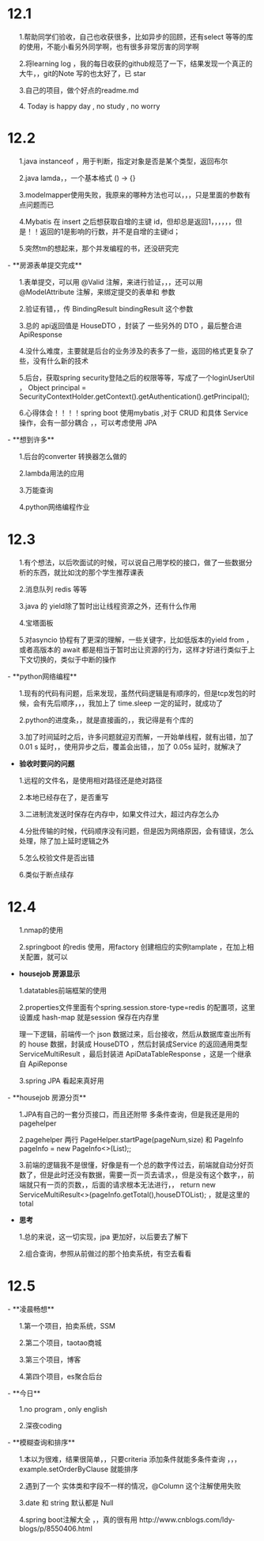 <h1>12.1</h1>
<ul>1.帮助同学们验收，自己也收获很多，比如异步的回顾，还有select 等等的库的使用，不能小看另外同学啊，也有很多非常厉害的同学啊</ul>
<ul>2.将learning log ，我的每日收获的github规范了一下，结果发现一个真正的大牛，，git的Note 写的也太好了，已 star</ul>
<ul>3.自己的项目，做个好点的readme.md</ul>
<ul>4. Today is happy day , no study , no worry</ul>

<h1>12.2</h1>
<ul>1.java instanceof ，用于判断，指定对象是否是某个类型，返回布尔</ul>
<ul>2.java lamda，，一个基本格式  () -> {}  </ul>
<ul>3.modelmapper使用失败，我原来的哪种方法也可以，，，只是里面的参数有点问题而已</ul>
<ul>4.Mybatis 在 insert 之后想获取自增的主键 id，但却总是返回1，，，，，，但是！！返回的1是影响的行数，并不是自增的主键id；</ul>
<ul>5.突然tm的想起来，那个并发编程的书，还没研究完</ul>
- **房源表单提交完成**
<ul>1.表单提交，可以用 @Valid 注解，来进行验证，，，还可以用@ModelAttribute 注解，来绑定提交的表单和 参数</ul>
<ul>2.验证有错，，传 BindingResult bindingResult 这个参数</ul>
<ul>3.总的 api返回值是 HouseDTO ，封装了 一些另外的 DTO ，最后整合进 ApiResponse</ul>
<ul>4.没什么难度，主要就是后台的业务涉及的表多了一些，返回的格式更复杂了些，没有什么新的技术</ul>
<ul>5.后台，获取spring security登陆之后的权限等等，写成了一个loginUserUtil ， Object principal = SecurityContextHolder.getContext().getAuthentication().getPrincipal();</ul>
<ul>6.心得体会！！！！spring boot 使用mybatis ,对于 CRUD 和具体 Service 操作，会有一部分耦合 ，，可以考虑使用 JPA </ul>
- **想到许多**
<ul>1.后台的converter 转换器怎么做的</ul>
<ul>2.lambda用法的应用</ul>
<ul>3.万能查询</ul>
<ul>4.python网络编程作业</ul>


<h1>12.3</h1>
<ul>1.有个想法，以后吹面试的时候，可以说自己用学校的接口，做了一些数据分析的东西，就比如沈的那个学生推荐课表</ul>
<ul>2.消息队列 redis 等等</ul>
<ul>3.java 的 yield除了暂时出让线程资源之外，还有什么作用</ul>
<ul>4.宝塔面板</ul>
<ul>5.对asyncio 协程有了更深的理解，一些关键字，比如低版本的yield from ，或者高版本的 await 都是相当于暂时出让资源的行为，这样才好进行类似于上下文切换的，类似于中断的操作</ul>
<ul></ul>
<ul></ul>
- **python网络编程**
<ul>1.现有的代码有问题，后来发现，虽然代码逻辑是有顺序的，但是tcp发包的时候，会有先后顺序，，，我加上了 time.sleep 一定的延时，就成功了</ul>
<ul>2.python的进度条，，就是直接画的，，我记得是有个库的</ul>
<ul>3.加了时间延时之后，许多问题就迎刃而解，一开始单线程，就有出错，加了0.01 s 延时，，使用异步之后，覆盖会出错，，加了 0.05s 延时，就解决了</ul>

- **验收时要问的问题**
<ul>1.远程的文件名，是使用相对路径还是绝对路径</ul>
<ul>2.本地已经存在了，是否重写</ul>
<ul>3.二进制流发送时保存在内存中，如果文件过大，超过内存怎么办</ul>
<ul>4.分批传输的时候，代码顺序没有问题，但是因为网络原因，会有错误，怎么处理，除了加上延时逻辑之外</ul>
<ul>5.怎么校验文件是否出错</ul>
<ul>6.类似于断点续存</ul>


<h1>12.4</h1>
<ul>1.nmap的使用</ul>
<ul>2.springboot 的redis 使用，用factory 创建相应的实例tamplate ，在加上相关配置，就可以</ul>

- **housejob 房源显示**
<ul>1.datatables前端框架的使用</ul>
<ul>2.properties文件里面有个spring.session.store-type=redis 的配置项，这里设置成 hash-map 就是session 保存在内存里</ul>
<ul>理一下逻辑，前端传一个 json 数据过来，后台接收，然后从数据库查出所有的 house 数据，封装成 HouseDTO ，然后封装成Service 的返回通用类型 ServiceMultiResult<HouseDTO> ，最后封装进 ApiDataTableResponse ，这是一个继承自 ApiReponse</ul>
<ul>3.spring JPA 看起来真好用</ul>
- **housejob 房源分页**
<ul>1.JPA有自己的一套分页接口，而且还附带 多条件查询，但是我还是用的 pagehelper</ul>
<ul>2.pagehelper 两行  PageHelper.startPage(pageNum,size)  和  PageInfo pageInfo = new PageInfo<>(List);;</ul>
<ul>3.前端的逻辑我不是很懂，好像是有一个总的数字传过去，前端就自动分好页数了，但是此时还没有数据，需要一页一页去请求，，但是没有这个数字，，前端就只有一页的页数，，后面的请求根本无法进行，， return new ServiceMultiResult<>(pageInfo.getTotal(),houseDTOList);  ，就是这里的total </ul>

- **思考**
<ul>1.总的来说，这一切实现，jpa 更加好，以后要去了解下</ul>
<ul>2.组合查询，参照从前做过的那个拍卖系统，有空去看看</ul>


<h1>12.5</h1>
- **凌晨畅想**
<ul>1.第一个项目，拍卖系统，SSM</ul>
<ul>2.第二个项目，taotao商城</ul>
<ul>3.第三个项目，博客</ul>
<ul>4.第四个项目，es聚合后台</ul>
- **今日**
<ul>1.no program , only english</ul>
<ul>2.深夜coding</ul>
- **模糊查询和排序**
<ul>1.本以为很难，结果很简单，，只要criteria 添加条件就能多条件查询 ，，，example.setOrderByClause 就能排序</ul>
<ul>2.遇到了一个 实体类和字段不一样的情况，@Column 这个注解使用失败</ul>
<ul>3.date 和 string 默认都是 Null</ul>
<ul>4.spring boot注解大全 ，，真的很有用 http://www.cnblogs.com/ldy-blogs/p/8550406.html</ul>


<h1></h1>
<ul></ul>
<ul></ul>
<ul></ul>
<ul></ul>
<ul></ul>
<ul></ul>
<ul></ul>
<ul></ul>
<ul></ul>
<ul></ul>



<h1></h1>
<ul></ul>
<ul></ul>
<ul></ul>
<ul></ul>
<ul></ul>
<ul></ul>
<ul></ul>
<ul></ul>
<ul></ul>
<ul></ul>


<h1></h1>
<ul></ul>
<ul></ul>
<ul></ul>
<ul></ul>
<ul></ul>
<ul></ul>
<ul></ul>
<ul></ul>
<ul></ul>
<ul></ul>


<h1></h1>
<ul></ul>
<ul></ul>
<ul></ul>
<ul></ul>
<ul></ul>
<ul></ul>
<ul></ul>
<ul></ul>
<ul></ul>
<ul></ul>


<h1></h1>
<ul></ul>
<ul></ul>
<ul></ul>
<ul></ul>
<ul></ul>
<ul></ul>
<ul></ul>
<ul></ul>
<ul></ul>
<ul></ul>